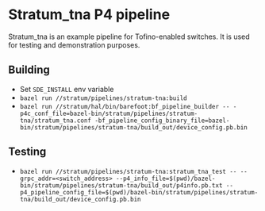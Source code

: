 <!--
Copyright 2021-present Open Networking Foundation

SPDX-License-Identifier: Apache-2.0
-->

# Stratum_tna P4 pipeline

Stratum_tna is an example pipeline for Tofino-enabled switches. It is used for
testing and demonstration purposes.

## Building

- Set `SDE_INSTALL` env variable
- `bazel run //stratum/pipelines/stratum-tna:build`
- `bazel run //stratum/hal/bin/barefoot:bf_pipeline_builder -- -p4c_conf_file=bazel-bin/stratum/pipelines/stratum-tna/stratum_tna.conf -bf_pipeline_config_binary_file=bazel-bin/stratum/pipelines/stratum-tna/build_out/device_config.pb.bin`

## Testing

- `bazel run //stratum/pipelines/stratum-tna:stratum_tna_test -- --grpc_addr=<switch_address> --p4_info_file=$(pwd)/bazel-bin/stratum/pipelines/stratum-tna/build_out/p4info.pb.txt --p4_pipeline_config_file=$(pwd)/bazel-bin/stratum/pipelines/stratum-tna/build_out/device_config.pb.bin`

